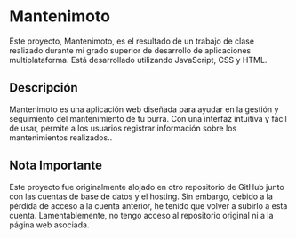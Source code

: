 # Mantenimoto

Este proyecto, Mantenimoto, es el resultado de un trabajo de clase realizado durante mi grado superior de desarrollo de aplicaciones multiplataforma. Está desarrollado utilizando JavaScript, CSS y HTML.

## Descripción
Mantenimoto es una aplicación web diseñada para ayudar en la gestión y seguimiento del mantenimiento de tu burra. Con una interfaz intuitiva y fácil de usar, permite a los usuarios registrar información sobre los mantenimientos realizados..

## Nota Importante
Este proyecto fue originalmente alojado en otro repositorio de GitHub junto con las cuentas de base de datos y el hosting. Sin embargo, debido a la pérdida de acceso a la cuenta anterior, he tenido que volver a subirlo a esta cuenta. Lamentablemente, no tengo acceso al repositorio original ni a la página web asociada.
